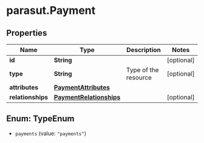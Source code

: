 # parasut.Payment

## Properties
Name | Type | Description | Notes
------------ | ------------- | ------------- | -------------
**id** | **String** |  | [optional] 
**type** | **String** | Type of the resource | [optional] 
**attributes** | [**PaymentAttributes**](PaymentAttributes.md) |  | 
**relationships** | [**PaymentRelationships**](PaymentRelationships.md) |  | [optional] 


<a name="TypeEnum"></a>
## Enum: TypeEnum


* `payments` (value: `"payments"`)




